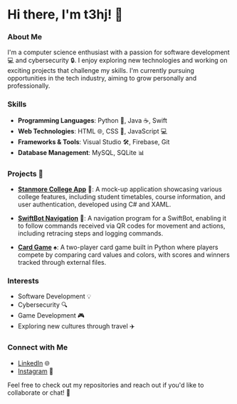 # Hi there, I'm t3hj! 👋

### About Me
I'm a computer science enthusiast with a passion for software development 💻 and cybersecurity 🔒. I enjoy exploring new technologies and working on exciting projects that challenge my skills. I'm currently pursuing opportunities in the tech industry, aiming to grow personally and professionally.

### Skills
- **Programming Languages**: Python 🐍, Java ☕, Swift
- **Web Technologies**: HTML 🌐, CSS 🎨, JavaScript 💻
- **Frameworks & Tools**: Visual Studio 🛠️, Firebase, Git
- **Database Management**: MySQL, SQLite 📊

### Projects 🚀

- **[Stanmore College App](https://github.com/t3hj/StanmoreCollegeApp)** 🏫: A mock-up application showcasing various college features, including student timetables, course information, and user authentication, developed using C# and XAML.

- **[SwiftBot Navigation](https://github.com/t3hj/SwiftBotNavigation)** 🤖: A navigation program for a SwiftBot, enabling it to follow commands received via QR codes for movement and actions, including retracing steps and logging commands.

- **[Card Game](https://github.com/t3hj/CardGame)** ♠️: A two-player card game built in Python where players compete by comparing card values and colors, with scores and winners tracked through external files.


### Interests
- Software Development 💡
- Cybersecurity 🔍
- Game Development 🎮
- Exploring new cultures through travel ✈️

### Connect with Me
- [LinkedIn](https://www.linkedin.com/in/tehj-patel-56a5562a2?lipi=urn%3Ali%3Apage%3Ad_flagship3_profile_view_base_contact_details%3Blwav%2B1APTyqLBf9jUhFM8A%3D%3D) 🌐
- [Instagram](https://www.instagram.com/t3hj_p/profilecard/?igsh=N3o0MDhoeHVubHVu) 📸


Feel free to check out my repositories and reach out if you'd like to collaborate or chat! 🤝
